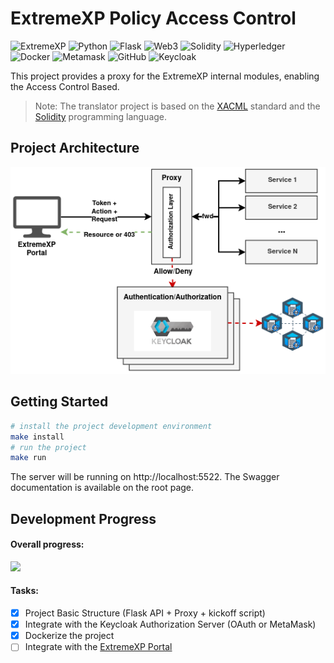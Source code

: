 # ExtremeXP Policy Access Control
![ExtremeXP](https://img.shields.io/badge/ExtremeXP-121011?style=for-the-badge&logo=extremexp&logoColor=black)
![Python](https://img.shields.io/badge/python-121011?style=for-the-badge&logo=python&logoColor=ffdd54)
![Flask](https://img.shields.io/badge/flask-%23121011.svg?style=for-the-badge&logo=flask&logoColor=white)
![Web3](https://img.shields.io/badge/web3-121011?style=for-the-badge&logo=web3.js&logoColor=white)
![Solidity](https://img.shields.io/badge/Solidity-%23121011.svg?style=for-the-badge&logo=solidity&logoColor=white)
![Hyperledger](https://img.shields.io/badge/hyperledger-121011?style=for-the-badge&logo=hyperledger&logoColor=white)
![Docker](https://img.shields.io/badge/docker-121011?style=for-the-badge&logo=docker&logoColor=white)
![Metamask](https://img.shields.io/badge/metamask-121011?style=for-the-badge&logo=metamask&logoColor=white)
![GitHub](https://img.shields.io/badge/github-%23121011.svg?style=for-the-badge&logo=github&logoColor=white)
![Keycloak](https://img.shields.io/badge/keycloak-121011?style=for-the-badge&logo=keycloak&logoColor=white)

This project provides a proxy for the ExtremeXP internal modules, enabling the Access Control Based. 

> Note: The translator project is based on the [XACML](https://www.oasis-open.org/committees/xacml/) standard 
and the [Solidity](https://soliditylang.org/) programming language.

## Project Architecture

![Project Architecture](./docs/ExtremeXP-ABAC%20Proxy.png "Project Architecture")


## Getting Started
```bash
# install the project development environment
make install
# run the project
make run
```
The server will be running on http://localhost:5522.
The Swagger documentation is available on the root page.


## Development Progress
#### Overall progress: 
![](https://geps.dev/progress/75)

#### Tasks:
- [x] Project Basic Structure (Flask API + Proxy + kickoff script)
- [x] Integrate with the Keycloak Authorization Server (OAuth or MetaMask)
- [x] Dockerize the project
- [ ] Integrate with the [ExtremeXP Portal](https://github.com/ExtremeXP-VU/ExtremeXP-portal)
